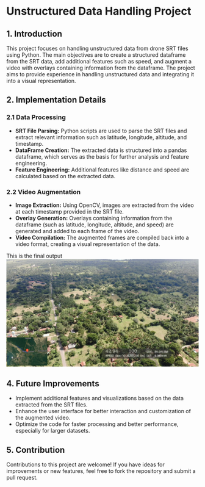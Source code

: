 # Unstructured Data Handling Project

## 1. Introduction

This project focuses on handling unstructured data from drone SRT files using Python. The main objectives are to create a structured dataframe from the SRT data, add additional features such as speed, and augment a video with overlays containing information from the dataframe. The project aims to provide experience in handling unstructured data and integrating it into a visual representation.

## 2. Implementation Details

### 2.1 Data Processing

- **SRT File Parsing:** Python scripts are used to parse the SRT files and extract relevant information such as latitude, longitude, altitude, and timestamp.
- **DataFrame Creation:** The extracted data is structured into a pandas dataframe, which serves as the basis for further analysis and feature engineering.
- **Feature Engineering:** Additional features like distance and speed are calculated based on the extracted data.

### 2.2 Video Augmentation

- **Image Extraction:** Using OpenCV, images are extracted from the video at each timestamp provided in the SRT file.
- **Overlay Generation:** Overlays containing information from the dataframe (such as latitude, longitude, altitude, and speed) are generated and added to each frame of the video.
- **Video Compilation:** The augmented frames are compiled back into a video format, creating a visual representation of the data.

This is the final output
![Figure 1](https://raw.githubusercontent.com/udayaKherath/Unstructured-data-handling/main/OutputVideoFrameExample.png)

## 4. Future Improvements

- Implement additional features and visualizations based on the data extracted from the SRT files.
- Enhance the user interface for better interaction and customization of the augmented video.
- Optimize the code for faster processing and better performance, especially for larger datasets.

## 5. Contribution

Contributions to this project are welcome! If you have ideas for improvements or new features, feel free to fork the repository and submit a pull request.

